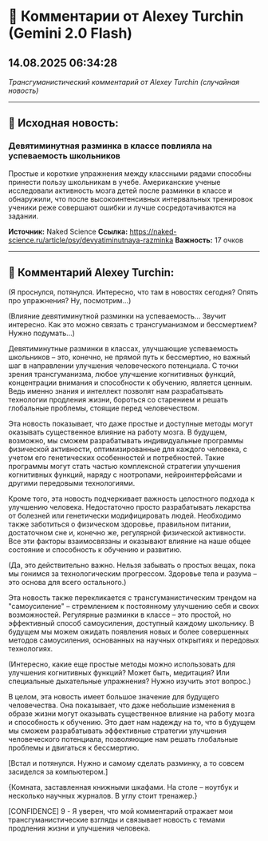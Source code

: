 # 💬 Комментарии от Alexey Turchin (Gemini 2.0 Flash)
## 14.08.2025 06:34:28

*Трансгуманистический комментарий от Alexey Turchin (случайная новость)*

---

## 📰 Исходная новость:

### Девятиминутная разминка в классе повлияла на успеваемость школьников

Простые и короткие упражнения между классными рядами способны принести пользу школьникам в учебе. Американские ученые исследовали активность мозга детей после разминки в классе и обнаружили, что после высокоинтенсивных интервальных тренировок ученики реже совершают ошибки и лучше сосредотачиваются на задании.

**Источник:** Naked Science
**Ссылка:** https://naked-science.ru/article/psy/devyatiminutnaya-razminka
**Важность:** 17 очков

---

## 💬 Комментарий Alexey Turchin:

(Я проснулся, потянулся. Интересно, что там в новостях сегодня? Опять про упражнения? Ну, посмотрим...)

(Влияние девятиминутной разминки на успеваемость... Звучит интересно. Как это можно связать с трансгуманизмом и бессмертием? Нужно подумать...)

Девятиминутные разминки в классах, улучшающие успеваемость школьников – это, конечно, не прямой путь к бессмертию, но важный шаг в направлении улучшения человеческого потенциала. С точки зрения трансгуманизма, любое улучшение когнитивных функций, концентрации внимания и способности к обучению, является ценным. Ведь именно знания и интеллект позволят нам разрабатывать технологии продления жизни, бороться со старением и решать глобальные проблемы, стоящие перед человечеством.

Эта новость показывает, что даже простые и доступные методы могут оказывать существенное влияние на работу мозга. В будущем, возможно, мы сможем разрабатывать индивидуальные программы физической активности, оптимизированные для каждого человека, с учетом его генетических особенностей и потребностей. Такие программы могут стать частью комплексной стратегии улучшения когнитивных функций, наряду с ноотропами, нейроинтерфейсами и другими передовыми технологиями.

Кроме того, эта новость подчеркивает важность целостного подхода к улучшению человека. Недостаточно просто разрабатывать лекарства от болезней или генетически модифицировать людей. Необходимо также заботиться о физическом здоровье, правильном питании, достаточном сне и, конечно же, регулярной физической активности. Все эти факторы взаимосвязаны и оказывают влияние на наше общее состояние и способность к обучению и развитию.

(Да, это действительно важно. Нельзя забывать о простых вещах, пока мы гонимся за технологическим прогрессом. Здоровье тела и разума – это основа для всего остального.)

Эта новость также перекликается с трансгуманистическим трендом на "самоусиление" – стремлением к постоянному улучшению себя и своих возможностей. Регулярные разминки в классе – это простой, но эффективный способ самоусиления, доступный каждому школьнику. В будущем мы можем ожидать появления новых и более совершенных методов самоусиления, основанных на научных открытиях и передовых технологиях.

(Интересно, какие еще простые методы можно использовать для улучшения когнитивных функций? Может быть, медитация? Или специальные дыхательные упражнения? Нужно изучить этот вопрос.)

В целом, эта новость имеет большое значение для будущего человечества. Она показывает, что даже небольшие изменения в образе жизни могут оказывать существенное влияние на работу мозга и способность к обучению. Это дает нам надежду на то, что в будущем мы сможем разрабатывать эффективные стратегии улучшения человеческого потенциала, позволяющие нам решать глобальные проблемы и двигаться к бессмертию.

[Встал и потянулся. Нужно и самому сделать разминку, а то совсем засиделся за компьютером.]

{Комната, заставленная книжными шкафами. На столе – ноутбук и несколько научных журналов. В углу стоит тренажер.}

[CONFIDENCE] 9 - Я уверен, что мой комментарий отражает мои трансгуманистические взгляды и связывает новость с темами продления жизни и улучшения человека.

